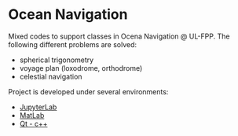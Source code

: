 # Ocean Navigation

Mixed codes to support classes in Ocena Navigation @ UL-FPP. The following different problems are solved:

<ul>
  <li>spherical trigonometry</li>
  <li>voyage plan (loxodrome, orthodrome)</li>
  <li>celestial navigation</li>
</ul>

Project is developed under several environments:

<ul>
  <li><a href="https://www.jupyter.org/">JupyterLab</a></li>
  <li><a href="https://www.mathworks.com/products/matlab.html">MatLab</a></li>
  <li><a href="https://www.qt.io/">Qt - c++</a></li>
</ul> 
